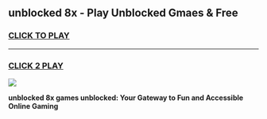 
## unblocked 8x - Play Unblocked Gmaes & Free
<h3>
<a href="https://news.freeplayer.one?title=unblocked_8x&ref=16F">CLICK TO PLAY</a></h3>
<hr>

<h3>
<a href="https://news.freeplayer.one?title=unblocked_8x&ref=16F">CLICK 2 PLAY</a>
  
</h3>

<a href="https://news.freeplayer.one?title=unblocked_8x&ref=16F/"><img src="https://clearcache.store/games.png"></a>


**unblocked 8x games unblocked: Your Gateway to Fun and Accessible Online Gaming**
